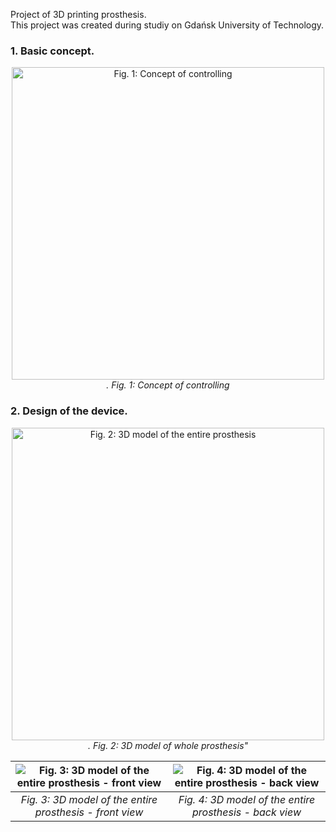 Project of 3D printing prosthesis.
<br>
This project was created during studiy on Gdańsk University of Technology.

<h3>1. Basic concept.</h3>

<p align="center">
  <img src="https://github.com/user-attachments/assets/3eeb02d8-85c6-4625-a67d-8c9f3cadc35a" alt="Fig. 1: Concept of controlling" width="500"/>
  <br>
  <em>. Fig. 1: Concept of controlling </em>
</p>

<h3>2. Design of the device.</h3>

<p align="center">
  <img src="https://github.com/user-attachments/assets/defa985e-b3f1-445f-a31e-01dcb5595f58" alt="Fig. 2: 3D model of the entire prosthesis" width="500"/>
  <br>
  <em>. Fig. 2: 3D model of whole prosthesis" </em>
</p>

| ![Fig. 3: 3D model of the entire prosthesis - front view](https://github.com/user-attachments/assets/1732cac1-1465-43b7-b2ba-81a86b69e3f2) | ![Fig. 4: 3D model of the entire prosthesis - back view](https://github.com/user-attachments/assets/363d5cd3-2260-4699-bd3d-39207c46422d) |
|:--:|:--:|
| *Fig. 3: 3D model of the entire prosthesis - front view* | *Fig. 4: 3D model of the entire prosthesis - back view* |
